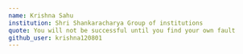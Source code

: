 ```yaml
---
name: Krishna Sahu
institution: Shri Shankaracharya Group of institutions
quote: You will not be successful until you find your own fault  
github_user: krishna120801
---
```

